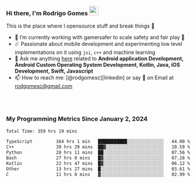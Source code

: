 
### Hi there, I'm Rodrigo Gomes <img src="https://media.giphy.com/media/hvRJCLFzcasrR4ia7z/giphy.gif" width="25px">
This is the place where I opensource stuff and break things 🤣
- 🔭 I’m currently working with gamersafer to scale safety and fair play 💜
- ☄️ Passionate about mobile development and experimenting low level implementations on it using `jsi`, `c++` and machine learning
- 💬 Ask me anything [here](https://github.com/rodgomesc/rodgomesc/issues) related to <b>Android application Development, Android Custom Operating System Development, Kotlin, Java, iOS Development, Swift, Javascript</b>
- 📫 How to reach me: [@rodgomesc][linkedin] or say 👋 on Email at [rodgomesc@gmail.com](mailto:rodgomesc@gmail.com)


<br/>

<!-- 
<picture>
  <img src="/github-metrics.svg" alt="Metrics">
</picture>
-->

</br>

### My Programming Metrics Since January 2, 2024 


<!--START_SECTION:waka-->

```txt
Total Time: 359 hrs 19 mins

TypeScript         164 hrs 1 min   ███████████░░░░░░░░░░░░░░   44.00 %
C++                39 hrs 29 mins  ██▓░░░░░░░░░░░░░░░░░░░░░░   10.59 %
Python             28 hrs 11 mins  ██░░░░░░░░░░░░░░░░░░░░░░░   07.56 %
Bash               27 hrs 8 mins   █▓░░░░░░░░░░░░░░░░░░░░░░░   07.28 %
Kotlin             22 hrs 47 mins  █▓░░░░░░░░░░░░░░░░░░░░░░░   06.12 %
Other              13 hrs 27 mins  █░░░░░░░░░░░░░░░░░░░░░░░░   03.61 %
C                  11 hrs 8 mins   ▓░░░░░░░░░░░░░░░░░░░░░░░░   02.99 %
```

<!--END_SECTION:waka-->
